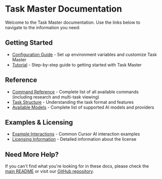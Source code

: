 # Task Master Documentation

Welcome to the Task Master documentation. Use the links below to navigate to the information you need:

## Getting Started

- [Configuration Guide](configuration.md) - Set up environment variables and customize Task Master
- [Tutorial](tutorial.md) - Step-by-step guide to getting started with Task Master

## Reference

- [Command Reference](command-reference.md) - Complete list of all available commands (including research and multi-task viewing)
- [Task Structure](task-structure.md) - Understanding the task format and features
- [Available Models](models.md) - Complete list of supported AI models and providers

## Examples & Licensing

- [Example Interactions](examples.md) - Common Cursor AI interaction examples  
- [Licensing Information](licensing.md) - Detailed information about the license

## Need More Help?

If you can't find what you're looking for in these docs, please check the [main README](../README.md) or visit our [GitHub repository](https://github.com/eyaltoledano/claude-task-master).
